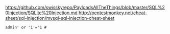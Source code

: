 https://github.com/swisskyrepo/PayloadsAllTheThings/blob/master/SQL%20Injection/SQLite%20Injection.md
http://pentestmonkey.net/cheat-sheet/sql-injection/mysql-sql-injection-cheat-sheet

```
admin' or '1'='1 #
```
